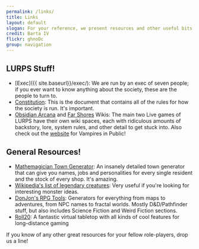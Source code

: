 ```yaml
---
permalink: /links/
title: Links
layout: default
slogan: For your reference, we present resources and other useful bits and pieces you might need to know.
credit: Barta IV
flickr: ghnoDc
group: navigation
---
```

## LURPS Stuff!

* [Exec]({{ site.baseurl}}/exec/): We are run by an exec of seven people; if you ever want to know anything about the society, these are the people to turn to.
* [Constitution]({{site.baseurl}}/css/assets/constitution.pdf}}): This is the document that contains all of the rules for how the society is run. It's important.
* [Obsidian Arcana](http://www.justslide.com/obsidianarcana/) and [Far Shores](http://www.justslide.com/farshores/index.php?title=Main_Page) Wikis: The main two Live games of LURPS have their own wiki spaces, each with ridiculous amounts of backstory, lore, system rules, and other detail to get stuck into. Also check out the [website](http://www.theabandonedstory.co.uk/) for Vampires in Public!

## General Resources!

* [Mathemagician Town Generator](http://www.mathemagician.net/town.html): An insanely detailed town generator that can give you names, jobs and personalities for every single resident and the stock of every shop. It's amazing.
* [Wikipedia's list of legendary creatures](http://en.wikipedia.org/wiki/List_of_legendary_creatures_by_type): Very useful if you're looking for interesting monster ideas.
* [DonJon's RPG Tools](http://donjon.bin.sh/): Generators for everything from maps to adventures, from NPC names to fractal worlds. Mostly D&D/Pathfinder stuff, but also includes Science Fiction and Weird Fiction sections.
* [Roll20](http://roll20.net/): A fantastic virtual tabletop with all kinds of cool features for long-distance gaming

If you know of any other great resources for your fellow role-players, drop us a line!